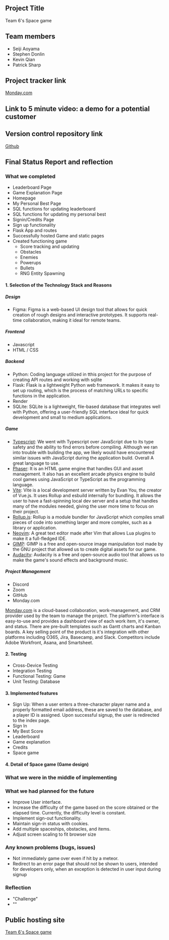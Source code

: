 ## Project Title
Team 6's Space game

## Team members
- Seiji Aoyama
- Stephen Donlin
- Kevin Qian
- Patrick Sharp

## Project tracker link
[Monday.com](https://colorado-cspb.monday.com/boards/6042697831)

## Link to 5 minute video: a demo for a potential customer


## Version control repository link
[Github](https://github.com/KQian-lab/Team6ProjectLive)

## Final Status Report and reflection

### What we completed
- Leaderboard Page
- Game Explanation Page
- Homepage
- My Personal Best Page
- SQL functions for updating leaderboard
- SQL functions for updating my personal best
- Signin/Credits Page
- Sign up functionality
- Flask App and routes
- Successfully hosted Game and static pages
- Created functioning game
  - Score tracking and updating
  - Obstacles
  - Enemies
  - Powerups
  - Bullets
  - RNG Entity Spawning
#### 1. Selection of the Technology Stack and Reasons

##### Design
- Figma: Figma is a web-based UI design tool that allows for quick creation of rough designs and interactive prototypes. It supports real-time collaboration, making it ideal for remote teams.

##### Frontend
- Javascript
- HTML / CSS

##### Backend
- Python: Coding language utilized in tthis project for the purpose of creating API routes and working with sqlite
- Flask: Flask is a lightweight Python web framework. It makes it easy to set up routing, which is the process of matching URLs to specific functions in the application.
- Render
- SQLite: SQLite is a lightweight, file-based database that integrates well with Python, offering a user-friendly SQL interface ideal for quick development and small to medium applications.

##### Game
- [Typescript](https://www.typescriptlang.org/): We went with Typescript over JavaScript due to its type safety and the ability to find errors before compiling. Although we ran into trouble with building the app, we likely would have encountered similar issues with JavaScript during the application build. Overall A great language to use.
- [Phaser](https://phaser.io/): It is an HTML game engine that handles GUI and asset management. It also has an excellent arcade physics engine to build cool games using JavaScript or TypeScript as the programming language.
- [Vite](https://vitejs.dev/): Vite is a local development server written by Evan You, the creator of Vue.js. It uses Rollup and esbuild internally for bundling. It allows the user to have a fast-spinning local dev server and a setup that handles many of the modules needed, giving the user more time to focus on their project.
- [Rollup.js](https://rollupjs.org/): Rollup is a module bundler for JavaScript which compiles small pieces of code into something larger and more complex, such as a library or application.
- [Neovim](https://neovim.io/): A great text editor made after Vim that allows Lua plugins to make it a full-fledged IDE.
- [GIMP](https://www.gimp.org/): GIMP is a free and open-source image manipulation tool made by the GNU project that allowed us to create digital assets for our game. 
- [Audacity](https://www.audacityteam.org/): Audacity is a free and open-source audio tool that allows us to make the game's sound effects and background music.

##### Project Management
- Discord
- Zoom
- GitHub
- Monday.com 

[Monday.com](https://monday.com) is a cloud-based collaboration, work-management, and CRM provider used by the team to manage the project. The platform's interface is easy-to-use and provides a dashboard view of each work item, it's owner, and status. There are pre-built templates such as Gantt charts and Kanban boards. A key selling point of the product is it's integration with other platforms including O365, Jira, Basecamp, and Slack. Competitors include Adobe Workfront, Asana, and Smartsheet.


#### 2. Testing
- Cross-Device Testing​
- Integration Testing​
- Functional Testing​: Game​
- Unit Testing: Database

#### 3. Implemented features
- Sign Up: When a user enters a three-character player name and a properly formatted email address, these are saved to the database, and a player ID is assigned. Upon successful signup, the user is redirected to the index page.
- Sign In
- My Best Score
- Leaderboard
- Game explanation
- Credits
- Space game

#### 4. Detail of Space game (Game design)



### What we were in the middle of implementing

### What we had planned for the future
- Improve User interface.
- Increase the difficulty of the game based on the score obtained or the elapsed time. Currently, the difficulty level is constant.
- Implement sign-out functionality.
- Maintain sign-in status with cookies.
- Add multiple spaceships, obstacles, and items.
- Adjust screen scaling to fit browser size

### Any known problems (bugs, issues)
- Not immediately game over even if hit by a meteor.
- Redirect to an error page that should not be shown to users, intended for developers only, when an exception is detected in user input during signup

### Reflection
- "Challenge"
- ""

## Public hosting site
[Team 6's Space game](https://team6projectlive.onrender.com/)

